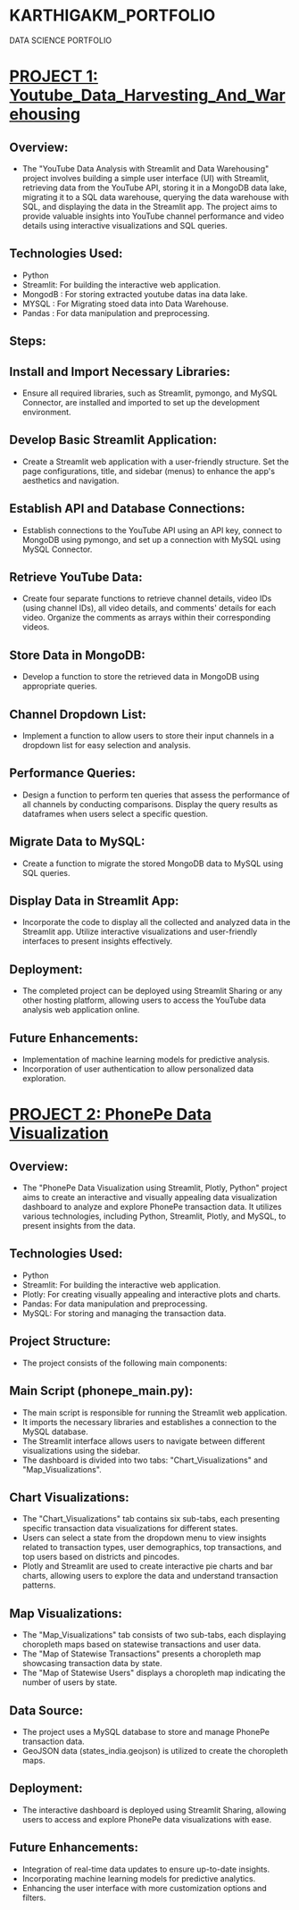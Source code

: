 # KARTHIGAKM_PORTFOLIO
DATA SCIENCE PORTFOLIO
# [PROJECT 1: Youtube_Data_Harvesting_And_Warehousing](https://github.com/KarthigaKM/Youtube_Data_HarvestING-And-Warehousing)
## Overview:
  * The "YouTube Data Analysis with Streamlit and Data Warehousing" project involves building a simple user interface (UI) with Streamlit, retrieving data from the YouTube 
    API, storing it in a MongoDB data lake, migrating it to a SQL data warehouse, querying the data warehouse with SQL, and displaying the data in the Streamlit app. The 
    project aims to provide valuable insights into YouTube channel performance and video details using interactive visualizations and SQL queries.
## Technologies Used:   
  * Python
  * Streamlit: For building the interactive web application.
  * MongodB : For storing extracted youtube datas ina data lake.
  * MYSQL : For Migrating stoed data into Data Warehouse.
  * Pandas : For data manipulation and preprocessing.
## Steps:
## Install and Import Necessary Libraries:
  * Ensure all required libraries, such as Streamlit, pymongo, and MySQL Connector, are installed and imported to set up the development environment.
## Develop Basic Streamlit Application:
  * Create a Streamlit web application with a user-friendly structure. Set the page configurations, title, and sidebar (menus) to enhance the app's aesthetics and 
    navigation.
## Establish API and Database Connections:
  * Establish connections to the YouTube API using an API key, connect to MongoDB using pymongo, and set up a connection with MySQL using MySQL Connector.
## Retrieve YouTube Data:
  * Create four separate functions to retrieve channel details, video IDs (using channel IDs), all video details, and comments' details for each video. Organize the 
    comments as arrays within their corresponding videos.
## Store Data in MongoDB:
  * Develop a function to store the retrieved data in MongoDB using appropriate queries.
## Channel Dropdown List:
  * Implement a function to allow users to store their input channels in a dropdown list for easy selection and analysis.
## Performance Queries:
 * Design a function to perform ten queries that assess the performance of all channels by conducting comparisons. Display the query results as dataframes when users select 
   a specific question.
## Migrate Data to MySQL:
 * Create a function to migrate the stored MongoDB data to MySQL using SQL queries.
## Display Data in Streamlit App:
  * Incorporate the code to display all the collected and analyzed data in the Streamlit app. Utilize interactive visualizations and user-friendly interfaces to present 
    insights effectively.
## Deployment:
  * The completed project can be deployed using Streamlit Sharing or any other hosting platform, allowing users to access the YouTube data analysis web application online.
## Future Enhancements:
  * Implementation of machine learning models for predictive analysis.
  * Incorporation of user authentication to allow personalized data exploration.

# [PROJECT 2: PhonePe Data Visualization](https://github.com/KarthigaKM/Phonepe-Data-Visualization) 
## Overview:
 * The "PhonePe Data Visualization using Streamlit, Plotly, Python" project aims to create an interactive and visually appealing data visualization dashboard to analyze and 
  explore PhonePe transaction data. It utilizes various technologies, including Python, Streamlit, Plotly, and MySQL, to present insights from the data.
## Technologies Used:
  * Python
  * Streamlit: For building the interactive web application.
  * Plotly: For creating visually appealing and interactive plots and charts.
  * Pandas: For data manipulation and preprocessing.
  * MySQL: For storing and managing the transaction data.
##  Project Structure:
* The project consists of the following main components:
## Main Script (phonepe_main.py):
* The main script is responsible for running the Streamlit web application.
* It imports the necessary libraries and establishes a connection to the MySQL database.
* The Streamlit interface allows users to navigate between different visualizations using the sidebar.
* The dashboard is divided into two tabs: "Chart_Visualizations" and "Map_Visualizations".
## Chart Visualizations:
* The "Chart_Visualizations" tab contains six sub-tabs, each presenting specific transaction data visualizations for different states.
* Users can select a state from the dropdown menu to view insights related to transaction types, user demographics, top transactions, and top users based on districts and 
  pincodes.
* Plotly and Streamlit are used to create interactive pie charts and bar charts, allowing users to explore the data and understand transaction patterns.
## Map Visualizations:
* The "Map_Visualizations" tab consists of two sub-tabs, each displaying choropleth maps based on statewise transactions and user data.
* The "Map of Statewise Transactions" presents a choropleth map showcasing transaction data by state.
* The "Map of Statewise Users" displays a choropleth map indicating the number of users by state.
## Data Source:
* The project uses a MySQL database to store and manage PhonePe transaction data.
* GeoJSON data (states_india.geojson) is utilized to create the choropleth maps.
## Deployment:
* The interactive dashboard is deployed using Streamlit Sharing, allowing users to access and explore PhonePe data visualizations with ease.
## Future Enhancements:
* Integration of real-time data updates to ensure up-to-date insights.
* Incorporating machine learning models for predictive analytics.
* Enhancing the user interface with more customization options and filters.
